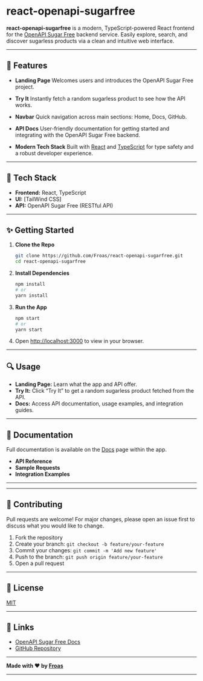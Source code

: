 # react-openapi-sugarfree

**react-openapi-sugarfree** is a modern, TypeScript-powered React frontend for the [OpenAPI Sugar Free](https://github.com/Froas/sugarless-fastapi) backend service. Easily explore, search, and discover sugarless products via a clean and intuitive web interface.

---

## 🚀 Features

* **Landing Page**
  Welcomes users and introduces the OpenAPI Sugar Free project.

* **Try It**
  Instantly fetch a random sugarless product to see how the API works.

* **Navbar**
  Quick navigation across main sections: Home, Docs, GitHub.

* **API Docs**
  User-friendly documentation for getting started and integrating with the OpenAPI Sugar Free backend.

* **Modern Tech Stack**
  Built with [React](https://react.dev/) and [TypeScript](https://www.typescriptlang.org/) for type safety and a robust developer experience.

---

## 🧩 Tech Stack

* **Frontend:** React, TypeScript
* **UI:** \[TailWind CSS]
* **API:** OpenAPI Sugar Free (RESTful API)

---

## ✨ Getting Started

1. **Clone the Repo**

   ```bash
   git clone https://github.com/Froas/react-openapi-sugarfree.git
   cd react-openapi-sugarfree
   ```

2. **Install Dependencies**

   ```bash
   npm install
   # or
   yarn install
   ```

3. **Run the App**

   ```bash
   npm start
   # or
   yarn start
   ```

4. Open [http://localhost:3000](http://localhost:3000) to view in your browser.

---

## 🔍 Usage

* **Landing Page:** Learn what the app and API offer.
* **Try It:**
  Click “Try It” to get a random sugarless product fetched from the API.
* **Docs:**
  Access API documentation, usage examples, and integration guides.

---

## 📝 Documentation

Full documentation is available on the [Docs](#) page within the app.

* **API Reference**
* **Sample Requests**
* **Integration Examples**

---

---

## 🤝 Contributing

Pull requests are welcome! For major changes, please open an issue first to discuss what you would like to change.

1. Fork the repository
2. Create your branch: `git checkout -b feature/your-feature`
3. Commit your changes: `git commit -m 'Add new feature'`
4. Push to the branch: `git push origin feature/your-feature`
5. Open a pull request

---

## 📄 License

[MIT](LICENSE)

---

## 🔗 Links

* [OpenAPI Sugar Free Docs](#)
* [GitHub Repository](https://github.com/Froas/react-openapi-sugarfree.git)

---

**Made with ❤️ by [Froas](https://github.com/Froas)**

---

